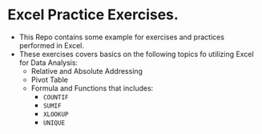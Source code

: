 # Excel Practice Exercises.
* This Repo contains some example for exercises and practices performed in Excel. 
* These exercises covers basics on the following topics fo utilizing Excel for Data Analysis:
    * Relative and Absolute Addressing
    * Pivot Table
    * Formula and Functions that includes:
        * `COUNTIF`
        * `SUMIF`
        * `XLOOKUP`
        * `UNIQUE` 
    
